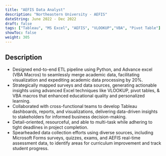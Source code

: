 ```yaml
---
title: "AEFIS Data Analyst"
description: "Northeastern University - AEFIS"
dateString: June 2022 - Dec 2022
draft: false
tags: ["Tableau", "MS Excel", "AEFIS", "VLOOKUP","VBA", "Pivot Table"]
showToc: false
weight: 305
--- 
```

## Description

- Designed end-to-end ETL pipeline using Python, and Advance excel (VBA Macros) to seamlessly merge academic data, facilitating visualization and expediting academic data processing by 20%.
- Strategically mapped surveys and data sources, generating actionable insights using advanced Excel techniques like VLOOKUP, pivot tables, & VBA macros that enhanced educational quality and personalized learning.
- Collaborated with cross-functional teams to develop Tableau dashboards, reports, and visualizations, delivering data-driven insights to stakeholders for informed business decision-making.
- Detail-oriented, resourceful, and able to multi-task while adhering to tight deadlines in project completion.
- Spearheaded data collection efforts using diverse sources, including Microsoft Forms surveys, quizzes, exams, and AEFIS real-time assessment data, to identify areas for curriculum improvement and track student progress.
